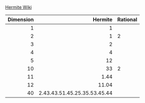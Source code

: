 [Hermite Wiki](https://en.wikipedia.org/wiki/Hermite_constant)

Dimension | Hermite | Rational
---: | ---: | :---
1 | 1
2 | 1 | 2
3 | 2
4 | 4
5 | 12
10 | 33 | 2
11 | 1.44
12 | 11.04
40 | 2.43.43.51.45.25.35.53.45.44
